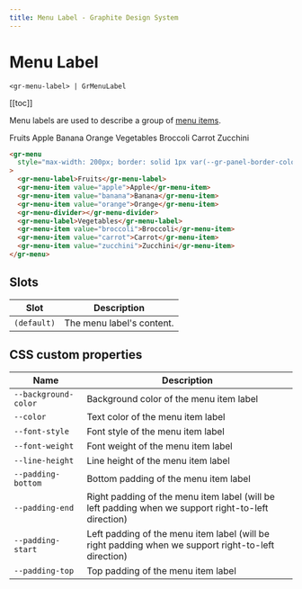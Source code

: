 ```yaml
---
title: Menu Label - Graphite Design System
---
```


# Menu Label

`<gr-menu-label> | GrMenuLabel`

[[toc]]

<p class="intro">Menu labels are used to describe a group of <a href="/components/menu-item">menu items</a>.</p>

<div class="example-block">
  <gr-menu style="max-width: 200px; border: solid 1px var(--gr-panel-border-color); border-radius: var(--gr-border-radius-medium);">
    <gr-menu-label>Fruits</gr-menu-label>
    <gr-menu-item value="apple">Apple</gr-menu-item>
    <gr-menu-item value="banana">Banana</gr-menu-item>
    <gr-menu-item value="orange">Orange</gr-menu-item>
    <gr-menu-divider></gr-menu-divider>
    <gr-menu-label>Vegetables</gr-menu-label>
    <gr-menu-item value="broccoli">Broccoli</gr-menu-item>
    <gr-menu-item value="carrot">Carrot</gr-menu-item>
    <gr-menu-item value="zucchini">Zucchini</gr-menu-item>
  </gr-menu>
</div>

```html
<gr-menu
  style="max-width: 200px; border: solid 1px var(--gr-panel-border-color); border-radius: var(--gr-border-radius-medium);"
>
  <gr-menu-label>Fruits</gr-menu-label>
  <gr-menu-item value="apple">Apple</gr-menu-item>
  <gr-menu-item value="banana">Banana</gr-menu-item>
  <gr-menu-item value="orange">Orange</gr-menu-item>
  <gr-menu-divider></gr-menu-divider>
  <gr-menu-label>Vegetables</gr-menu-label>
  <gr-menu-item value="broccoli">Broccoli</gr-menu-item>
  <gr-menu-item value="carrot">Carrot</gr-menu-item>
  <gr-menu-item value="zucchini">Zucchini</gr-menu-item>
</gr-menu>
```

## Slots

| Slot        | Description               |
| ----------- | ------------------------- |
| `(default)` | The menu label's content. |

## CSS custom properties

| Name                 | Description                                                                                         |
| -------------------- | --------------------------------------------------------------------------------------------------- |
| `--background-color` | Background color of the menu item label                                                             |
| `--color`            | Text color of the menu item label                                                                   |
| `--font-style`       | Font style of the menu item label                                                                   |
| `--font-weight`      | Font weight of the menu item label                                                                  |
| `--line-height`      | Line height of the menu item label                                                                  |
| `--padding-bottom`   | Bottom padding of the menu item label                                                               |
| `--padding-end`      | Right padding of the menu item label (will be left padding when we support right-to-left direction) |
| `--padding-start`    | Left padding of the menu item label (will be right padding when we support right-to-left direction) |
| `--padding-top`      | Top padding of the menu item label                                                                  |
